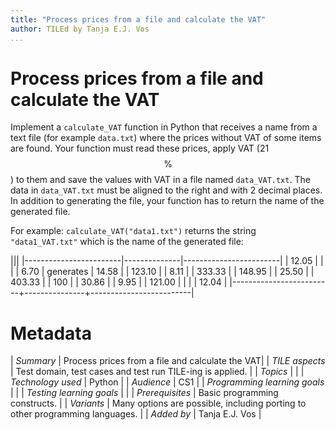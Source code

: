 ```yaml
---
title: "Process prices from a file and calculate the VAT"
author: TILEd by Tanja E.J. Vos
...
```


# Process prices from a file and calculate the VAT

Implement a `calculate_VAT` function in Python that receives a name from a text file (for example `data.txt`) where the prices without VAT of some items are found. Your function must read these prices, apply VAT (21 $$\%$$) to them and save the values with VAT in a file named `data_VAT.txt`. The data in `data_VAT.txt` must be aligned to the right and with 2 decimal places. In addition to generating the file, your function has to return the name of the generated file.

For example: `calculate_VAT("data1.txt")` returns the string
`"data1_VAT.txt"` which is the name of the generated file:

|||
|------------------------|--------------|------------------------|
| 12.05                   |               |                         |
|   6.70                  |     generates | 14.58                   |
| 123.10                  |               |    8.11                 |
| 333.33                  |               |  148.95                 |
|  25.50                  |               |  403.33                 |
| 100                     |               |   30.86                 |
|   9.95                  |               |  121.00                 |
|                         |               |   12.04                 |
|-------------------------+---------------+-------------------------|


# Metadata

| *Summary*                     |  Process prices from a file and calculate the VAT|
| *TILE aspects*                | Test domain, test cases and test run TILE-ing is applied. |
| *Topics*                      |  |
| *Technology used*             | Python |
| *Audience*                    | CS1 |
| *Programming learning goals*  |  |
| *Testing learning goals*      |  |
| *Prerequisites*               | Basic programming constructs. |
| *Variants*                    | Many options are possible, including porting to other programming languages. | 
| *Added by*                    | Tanja E.J. Vos |   

